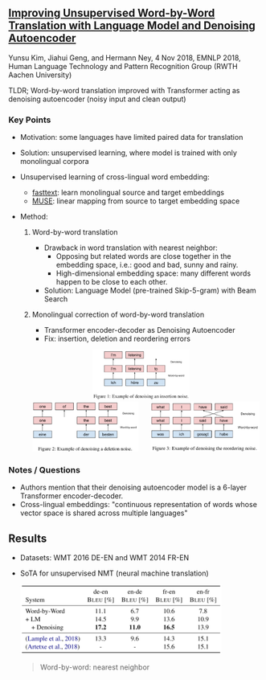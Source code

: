## [Improving Unsupervised Word-by-Word Translation with Language Model and Denoising Autoencoder](http://arxiv.org/abs/1901.01590)
Yunsu Kim, Jiahui Geng, and Hermann Ney, 4 Nov 2018, EMNLP 2018, Human Language Technology and Pattern Recognition Group (RWTH Aachen University)

TLDR; Word-by-word translation improved with Transformer acting as denoising autoencoder (noisy input and clean output)

### Key Points
* Motivation: some languages have limited paired data for translation

* Solution: unsupervised learning, where model is trained with only monolingual corpora

* Unsupervised learning of cross-lingual word embedding:
    * [fasttext](https://fasttext.cc/): learn monolingual source and target embeddings
    * [MUSE](https://github.com/facebookresearch/MUSE): linear mapping from source to target embedding space

* Method:
    1. Word-by-word translation
        * Drawback in word translation with nearest neighbor: 
            * Opposing but related words are close together in the embedding space, i.e.: good and bad, sunny and rainy.
            * High-dimensional embedding space: many different words happen to be close to each other.
        * Solution: Language Model (pre-trained Skip-5-gram) with Beam Search
        
    2. Monolingual correction of word-by-word translation
        * Transformer encoder-decoder as Denoising Autoencoder
        * Fix: insertion, deletion and reordering errors

    <p align="center">
    <img src="./imgs/lm_dae_insertion.png" height="100" alt="Insertion" hspace="20">
    <img src="./imgs/lm_dae_deletion.png" height="100" alt="Deletion" hspace="20">
    <img src="./imgs/lm_dae_reordering.png" height="100" alt="Reordering">
    </p>


### Notes / Questions
* Authors mention that their denoising autoencoder model is a 6-layer Transformer encoder-decoder.
* Cross-lingual embeddings: "continuous representation of words whose vector space is shared across multiple languages"

## Results
* Datasets: WMT 2016 DE-EN and WMT 2014 FR-EN
* SoTA for unsupervised NMT (neural machine translation)

    <img src="./imgs/lm_dae_results.png" alt="Results" width="400"/>
    
    > Word-by-word: nearest neighbor

